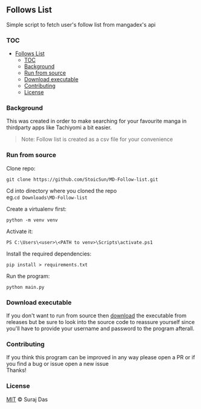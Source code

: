 ## Follows List 
Simple script to fetch user's follow list from mangadex's api

### TOC
- [Follows List](#follows-list)
  - [TOC](#toc)
  - [Background](#background)
  - [Run from source](#run-from-source)
  - [Download executable](#download-executable)
  - [Contributing](#contributing)
  - [License](#license)

### Background 
This was created in order to make searching for your favourite manga in thirdparty apps like Tachiyomi a bit easier.
>Note: Follow list is created as a csv file for your convenience

### Run from source
Clone repo:
```
git clone https://github.com/StoicSun/MD-Follow-list.git
```

Cd into directory where you cloned the repo  
eg.`cd Downloads\MD-Follow-list`

Create a virtualenv first:
```
python -m venv venv
```

Activate it:
```
PS C:\Users\<user>\<PATH to venv>\Scripts\activate.ps1
```

Install the required dependencies:
```
pip install > requirements.txt
```

Run the program:
```
python main.py
```

### Download executable
If you don't want to run from source then [download](https://github.com/StoicSun/MD-Follow-list/releases/download/1.0.0/main.exe) the executable from releases but be sure to look into the source code to reassure yourself since you'll have to provide your username and password to the program afterall.

### Contributing
If you think this program can be improved in any way please open a PR or if you find a bug or issue open a new issue  
Thanks!

### License
[MIT](LICENSE.md) © Suraj Das
